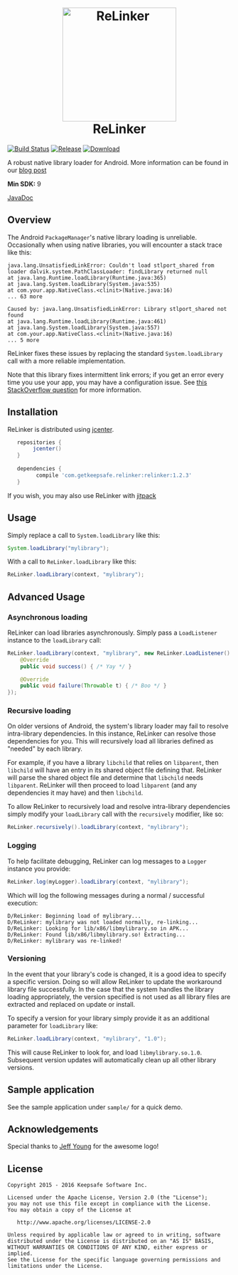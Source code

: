 <h1 align="center">
	<img src="https://raw.githubusercontent.com/KeepSafe/ReLinker/1.2/web/logo.png" width="256" height="256" alt="ReLinker"><br/>
	ReLinker
</h1>

[![Build Status](https://travis-ci.org/KeepSafe/ReLinker.svg?branch=master)](https://travis-ci.org/KeepSafe/ReLinker) [![Release](https://img.shields.io/github/tag/KeepSafe/ReLinker.svg?label=jitpack)](https://jitpack.io/#KeepSafe/ReLinker)
[![Download](https://api.bintray.com/packages/keepsafesoftware/Android/ReLinker/images/download.svg) ](https://bintray.com/keepsafesoftware/Android/ReLinker/_latestVersion)


A robust native library loader for Android. More information can be found in our [blog post](https://medium.com/keepsafe-engineering/the-perils-of-loading-native-libraries-on-android-befa49dce2db)

 **Min SDK:** 9
 
 [JavaDoc](https://jitpack.io/com/github/KeepSafe/Relinker/1.2.3/javadoc/)

## Overview

The Android `PackageManager`'s native library loading is unreliable. Occasionally when using native libraries, you will encounter a stack trace like this:

```
java.lang.UnsatisfiedLinkError: Couldn't load stlport_shared from loader dalvik.system.PathClassLoader: findLibrary returned null
at java.lang.Runtime.loadLibrary(Runtime.java:365)
at java.lang.System.loadLibrary(System.java:535)
at com.your.app.NativeClass.<clinit>(Native.java:16)
... 63 more

Caused by: java.lang.UnsatisfiedLinkError: Library stlport_shared not found
at java.lang.Runtime.loadLibrary(Runtime.java:461)
at java.lang.System.loadLibrary(System.java:557)
at com.your.app.NativeClass.<clinit>(Native.java:16)
... 5 more
```

ReLinker fixes these issues by replacing the standard `System.loadLibrary` call with a more reliable implementation.

Note that this library fixes intermittent link errors; if you get an error every time you use your app, you may have a configuration issue. See [this StackOverflow question](http://stackoverflow.com/questions/27421134/system-loadlibrary-couldnt-find-native-library-in-my-case) for more information.

## Installation

ReLinker is distributed using [jcenter](https://bintray.com/keepsafesoftware/Android/ReLinker/view).

```groovy
   repositories { 
        jcenter()
   }
   
   dependencies {
         compile 'com.getkeepsafe.relinker:relinker:1.2.3'
   }
```

If you wish, you may also use ReLinker with [jitpack](https://jitpack.io/#KeepSafe/ReLinker)

## Usage

Simply replace a call to `System.loadLibrary` like this:

```java
System.loadLibrary("mylibrary");
```

With a call to `ReLinker.loadLibrary` like this:

```java
ReLinker.loadLibrary(context, "mylibrary");
```

## Advanced Usage

### Asynchronous loading

ReLinker can load libraries asynchronously. Simply pass a `LoadListener` instance to the `loadLibrary` call:
```java
ReLinker.loadLibrary(context, "mylibrary", new ReLinker.LoadListener() {
    @Override
    public void success() { /* Yay */ }

    @Override
    public void failure(Throwable t) { /* Boo */ }
});
```

### Recursive loading

On older versions of Android, the system's library loader may fail to resolve intra-library dependencies. In this instance, ReLinker can resolve those dependencies for you. This will recursively load all libraries defined as "needed" by each library. 

For example, if you have a library `libchild` that relies on `libparent`, then `libchild` will have an entry in its shared object file defining that. ReLinker will parse the shared object file and determine that `libchild` needs `libparent`. ReLinker will then proceed to load `libparent` (and any dependencies it may have) and then `libchild`.  

To allow ReLinker to recursively load and resolve intra-library dependencies simply modify your `loadLibrary` call with the `recursively` modifier, like so:
```java
ReLinker.recursively().loadLibrary(context, "mylibrary");
```

### Logging

To help facilitate debugging, ReLinker can log messages to a `Logger` instance you provide:
```java
ReLinker.log(myLogger).loadLibrary(context, "mylibrary");
```

Which will log the following messages during a normal / successful execution:
```
D/ReLinker: Beginning load of mylibrary...
D/ReLinker: mylibrary was not loaded normally, re-linking...
D/ReLinker: Looking for lib/x86/libmylibrary.so in APK...
D/ReLinker: Found lib/x86/libmylibrary.so! Extracting...
D/ReLinker: mylibrary was re-linked!
```

### Versioning

In the event that your library's code is changed, it is a good idea to specify a specific version. Doing so will allow ReLinker to update the workaround library file successfully. In the case that the system handles the library loading appropriately, the version specified is not used as all library files are extracted and replaced on update or install. 

To specify a version for your library simply provide it as an additional parameter for `loadLibrary` like:
```java
ReLinker.loadLibrary(context, "mylibrary", "1.0");
```

This will cause ReLinker to look for, and load `libmylibrary.so.1.0`. Subsequent version updates will automatically clean up all other library versions.

## Sample application

See the sample application under `sample/` for a quick demo.

## Acknowledgements

Special thanks to [Jeff Young](https://github.com/tenoversix) for the awesome logo!

## License

    Copyright 2015 - 2016 Keepsafe Software Inc.

    Licensed under the Apache License, Version 2.0 (the "License");
    you may not use this file except in compliance with the License.
    You may obtain a copy of the License at

       http://www.apache.org/licenses/LICENSE-2.0

    Unless required by applicable law or agreed to in writing, software
    distributed under the License is distributed on an "AS IS" BASIS,
    WITHOUT WARRANTIES OR CONDITIONS OF ANY KIND, either express or implied.
    See the License for the specific language governing permissions and
    limitations under the License.
